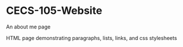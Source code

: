 # CECS-105-Website
An about me page

HTML page demonstrating paragraphs, lists, links, and css stylesheets
